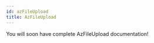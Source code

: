 ```yaml
---
id: azFileUpload
title: AzFileUpload
---
```


You will soon have complete AzFileUpload documentation!